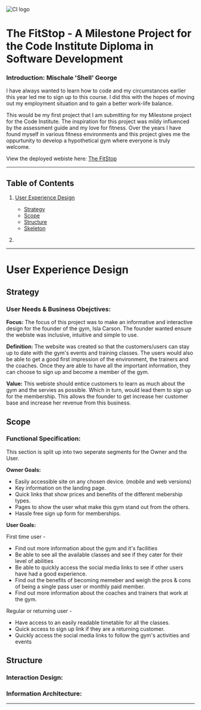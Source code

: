 ![CI logo](https://codeinstitute.s3.amazonaws.com/fullstack/ci_logo_small.png)

# The FitStop - A Milestone Project for the Code Institute Diploma in Software Development


### Introduction: Mischale 'Shell' George 

I have always wanted to learn how to code and my circumstances earlier this year led me to sign up to this course. I did this with the hopes of moving out my employment situation and to gain a better work-life balance.

This would be my first project that I am submitting for my Milestone project for the Code Institute. The inspiration for this project was mildy influenced by the assessment guide and my love for fitness. Over the years I have found myself in various fitness environments and this project gives me the oppurtunity to develop a hypothetical gym where everyone is truly welcome. 

View the deployed webiste here: [The FitStop](https://shellgeo.github.io/ci_ms1_fluffy/ "The FitStop | A One Stop Shop")

---

## Table of Contents
1. [User Experience Design]()
    - [Strategy](#Strategy)
    - [Scope](#Scope)
    - [Structure](#Structure)
    - [Skeleton]()

2. []()


___
# User Experience Design 
## **Strategy**  
### User Needs & Business Obejctives: 

 **Focus:** The focus of this project was to make an informative and interactive design for the founder of the gym, Isla Carson. The founder wanted ensure the webiste was inclusive, intuitive and simple to use. 

 **Definition:** The website was created so that the customers/users can stay up to date with the gym's events and training classes. The users would also be able to get a good first impression of the environment, the trainers and the coaches. Once they are able to have all the important information, they can choose to sign up and become a member of the gym. 

 **Value:** This webiste should entice customers to learn as much about the gym and the servies as possible. Which in turn, would lead them to sign up for the membership. This allows the founder to get increase her customer base and increase her revenue from this business.

## **Scope** 
### Functional Specification:
This section is split up into two seperate segments for the Owner and the User.


**Owner Goals:**
 - Easily accessible site on any chosen device. (mobile and web versions)
 - Key information on the landing page.
 - Quick links that show prices and benefits of the different mebership types. 
 - Pages to show the user what make this gym stand out from the others.
 - Hassle free sign up form for memberships.

**User Goals:**

First time user - 
 - Find out more information about the gym and it's facilities
 - Be able to see all the available classes and see if they cater for their level of abilities
 - Be able to quickly access the social media links to see if other users have had a good experience.  
 - Find out the benefits of becoming memeber and weigh the pros & cons of being a single pass user or monthly paid member.
 - Find out more information about the coaches and trainers that work at the gym.


Regular or returning user - 
 - Have access to an easily readable timetable for all the classes.
 - Quick access to sign up link if they are a returning customer. 
 - Quickly access the social media links to follow the gym's activities and events

## **Structure** 
### Interaction Design:

### Information Architecture: 




---

